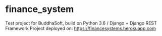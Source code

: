 # finance_system
Test project for BuddhaSoft, build on Python 3.6 / Django + Django REST Framework
Project deployed on: https://financesystems.herokuapp.com
